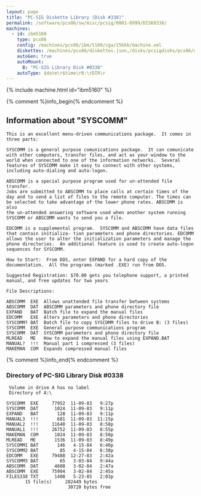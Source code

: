 ```yaml
---
layout: page
title: "PC-SIG Diskette Library (Disk #338)"
permalink: /software/pcx86/sw/misc/pcsig/0001-0999/DISK0338/
machines:
  - id: ibm5160
    type: pcx86
    config: /machines/pcx86/ibm/5160/cga/256kb/machine.xml
    diskettes: /machines/pcx86/diskettes.json,/disks/pcsigdisks/pcx86/diskettes.json
    autoGen: true
    autoMount:
      B: "PC-SIG Library Disk #0338"
    autoType: $date\r$time\rB:\rDIR\r
---
```


{% include machine.html id="ibm5160" %}

{% comment %}info_begin{% endcomment %}

## Information about "SYSCOMM"

    This is an excellent menu-driven communications package.  It comes in
    three parts:
    
    SYSCOMM is a general purpose comunications package.  It can comunicate
    with other computers, transfer files, and act as your window to the
    world when connected to one of the information networks.  Several
    features of SYSCOMM make it easy to connect with other systems,
    including auto-dialing and auto-logon.
    
    ABSCOMM is a special purpose program used for un-attended file transfer.
    Jobs are submitted to ABSCOMM to place calls at certain times of the
    day and to send a list of files to the remote computer. The times can
    be selected to take advantage of the lower phone rates. ABSCOMM is also
    the un-attended answering software used when another system running
    SYSCOMM or ABSCOMM wants to send you a file.
    
    EDCOMM is a supplemental program.  SYSCOMM and ABSCOMM have data files
    that contain initializa- tion parameters and phone directories. EDCOMM
    allows the user to alter the initialization parameters and manage the
    phone directories.  An additional feature is used to create auto-logon
    sequences for SYSCOMM.
    
    How to Start:  From DOS, enter EXPAND for a hard copy of the
    documentation.  All the programs (marked .EXE) run from DOS.
    
    Suggested Registration: $70.00 gets you telephone support, a printed
    manual, and free updates for two years
    
    File Descriptions:
    
    ABSCOMM  EXE  Allows unattended file transfer between systems
    ABSCOMM  DAT  ABSCOMM parameters and phone directory file
    EXPAND   BAT  Batch file to expand the manual files
    EDCOMM   EXE  Alters parameters and phone directories
    SYSCOMM? BAT  Batch file to copy SYSCOMM files to drive B: (3 files)
    SYSCOMM  EXE  General purpose communications program
    SYSCOMM  DAT  SYSCOMM parameters and phone directory file
    MLREAD   ME   How to expand the manual files using EXPAND.BAT
    MANUAL?  !!!  Manual part 1 compressed (3 files)
    MAKEMAN  COM  Expands compressed manual files
{% comment %}info_end{% endcomment %}


### Directory of PC-SIG Library Disk #0338

     Volume in drive A has no label
     Directory of A:\

    SYSCOMM  EXE     77952  11-09-83   9:27p
    SYSCOMM  DAT      1024  11-09-83   9:11p
    EXPAND   BAT       128  11-09-83   9:11p
    MANUAL3  !!!       681  11-09-83  11:15p
    MANUAL2  !!!     11648  11-09-83   8:58p
    MANUAL1  !!!     26752  11-09-83   8:55p
    MAKEMAN  COM      1024  11-09-83   8:50p
    MLREAD   ME       1536  11-09-83   8:49p
    SYSCOMM1 BAT       146   4-15-84   6:40p
    SYSCOMM2 BAT        85   4-15-84   6:38p
    EDCOMM   EXE     79488  12-27-83   2:42a
    SYSCOMM3 BAT        65   3-03-84   9:44a
    ABSCOMM  DAT      4608   3-02-84   2:47a
    ABSCOMM  EXE     75904   3-02-84   2:45a
    FILES338 TXT      1408   5-23-85   2:03p
           15 file(s)     282449 bytes
                           30720 bytes free
